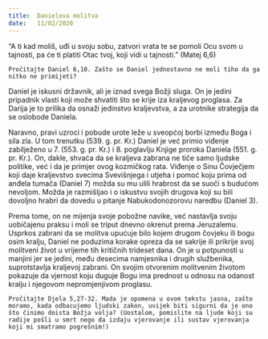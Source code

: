 ```yaml
---
title:  Danielova molitva
date:   11/02/2020
---
```


“A ti kad moliš, uđi u svoju sobu, zatvori vrata te se pomoli Ocu svom u tajnosti, pa će ti platiti Otac tvoj, koji vidi u tajnosti.” (Matej 6,6)

`Pročitajte Daniel 6,10. Zašto se Daniel jednostavno ne moli tiho da ga nitko ne primijeti?`

Daniel je iskusni državnik, ali je iznad svega Božji sluga. On je jedini pripadnik vlasti koji može shvatiti što se krije iza kraljevog proglasa. Za Darija je to prilika da osnaži jedinstvo kraljevstva, a za urotnike strategija da se oslobode Daniela.

Naravno, pravi uzroci i pobude urote leže u sveopćoj borbi između Boga i sila zla. U tom trenutku (539. g. pr. Kr.) Daniel je već primio viđenje zabilježeno u 7. (553. g. pr. Kr.) i 8. poglavlju Knjige proroka Daniela (551. g. pr. Kr.). On, dakle, shvaća da se kraljeva zabrana ne tiče samo ljudske politike, već i da je primjer ovog kozmičkog rata. Viđenje o Sinu Čovječjem koji daje kraljevstvo svecima Svevišnjega i utjeha i pomoć koju prima od anđela tumača (Daniel 7) možda su mu ulili hrabrost da se suoči s budućom nevoljom. Možda je razmišljao i o iskustvu svojih drugova koji su bili dovoljno hrabri da dovedu u pitanje Nabukodonozorovu naredbu (Daniel 3).

Prema tome, on ne mijenja svoje pobožne navike, već nastavlja svoju uobičajenu praksu i moli se triput dnevno okrenut prema Jeruzalemu. Usprkos zabrani da se molitva upućuje bilo kojem drugom čovjeku ili bogu osim kralju, Daniel ne poduzima korake opreza da se sakrije ili prikrije svoj molitveni život u vrijeme tih kritičnih trideset dana. On je u potpunosti u manjini jer se jedini, među desecima namjesnika i drugih službenika, suprotstavlja kraljevoj zabrani. On svojim otvorenim molitvenim životom pokazuje da vjernost koju duguje Bogu ima prednost u odnosu na odanost kralju i njegovom nepromjenjivom proglasu.

`Pročitajte Djela 5,27-32. Mada je opomena u ovom tekstu jasna, zašto moramo, kada odbacujemo ljudski zakon, uvijek biti sigurni da je ono što činimo doista Božja volja? (Uostalom, pomislite na ljude koji su radije pošli u smrt nego da izdaju vjerovanje ili sustav vjerovanja koji mi smatramo pogrešnim!)`

